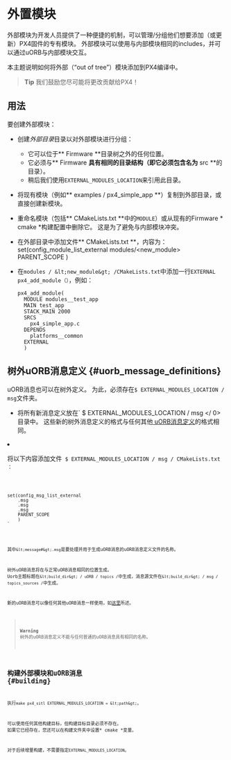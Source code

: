# 外置模块

外部模块为开发人员提供了一种便捷的机制，可以管理/分组他们想要添加（或更新）PX4固件的专有模块。 外部模块可以使用与内部模块相同的includes，并可以通过uORB与内部模块交互。

本主题说明如何将外部（“out of tree”）模块添加到PX4编译中。

> **Tip** 我们鼓励您尽可能将更改贡献给PX4！

## 用法

要创建外部模块：

- 创建*外部目录*目录以对外部模块进行分组： 
  - 它可以位于** Firmware **目录树之外的任何位置。
  - 它必须与** Firmware **具有相同的目录结构（即它必须包含名为** src **的目录）。
  - 稍后我们使用` EXTERNAL_MODULES_LOCATION `来引用此目录。
- 将现有模块（例如** examples / px4_simple_app **）复制到外部目录，或直接创建新模块。
- 重命名模块（包括** CMakeLists.txt **中的` MODULE `）或从现有的Firmware * cmake *构建配置中删除它。 这是为了避免与内部模块冲突。
- 在外部目录中添加文件** CMakeLists.txt **，内容为： 
      set(config_module_list_external
          modules/<new_module>
          PARENT_SCOPE
          )

- 在` modules / &lt;new_module&gt; /CMakeLists.txt `中添加一行` EXTERNAL ` ` px4_add_module（）`，例如：
  
      px4_add_module(
        MODULE modules__test_app
        MAIN test_app
        STACK_MAIN 2000
        SRCS
          px4_simple_app.c
        DEPENDS
          platforms__common
        EXTERNAL
        )
      

## 树外uORB消息定义 {#uorb_message_definitions}

uORB消息也可以在树外定义。 为此，必须存在` $ EXTERNAL_MODULES_LOCATION / msg `文件夹。

- 将所有新消息定义放在` $ EXTERNAL_MODULES_LOCATION / msg </ 0>目录中。 
这些新的树外消息定义的格式与任何其他<a href="../middleware/uorb.md#adding-a-new-topic"> uORB消息定义</a>的格式相同。</li>
<li><p>将以下内容添加文件<code> $ EXTERNAL_MODULES_LOCATION / msg / CMakeLists.txt </ 0>：</p>

<pre><code>set(config_msg_list_external
    <message1>.msg
    <message2>.msg
    <message3>.msg
    PARENT_SCOPE
    )
`</pre> 
  其中` &lt;message#&gt;.msg `是要处理并用于生成uORB消息的uORB消息定义文件的名称。

树外uORB消息将在与正常uORB消息相同的位置生成。 Uorb主题标题在` &lt;build_dir&gt; / uORB / topics / `中生成，消息源文件在` &lt;build_dir&gt; / msg / topics_sources / `中生成。

新的uORB消息可以像任何其他uORB消息一样使用，如[这里](../middleware/uorb.md#adding-a-new-topic)所述。

> **Warning** 树外的uORB消息定义不能与任何普通的uORB消息具有相同的名称。

## 构建外部模块和uORB消息 {#building}

执行` make px4_sitl EXTERNAL_MODULES_LOCATION = &lt;path&gt; `。

可以使用任何其他构建目标，但构建目标目录必须不存在。 如果它已经存在，您还可以在构建文件夹中设置* cmake *变量。

对于后续增量构建，不需要指定` EXTERNAL_MODULES_LOCATION `。
